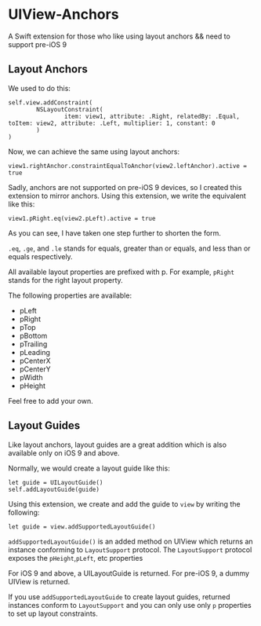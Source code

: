 # UIView-Anchors
A Swift extension for those who like using layout anchors &amp;&amp; need to support pre-iOS 9

## Layout Anchors

We used to do this:

```
self.view.addConstraint(
        NSLayoutConstraint(
                item: view1, attribute: .Right, relatedBy: .Equal, toItem: view2, attribute: .Left, multiplier: 1, constant: 0
        )
)
```

Now, we can achieve the same using layout anchors:

```
view1.rightAnchor.constraintEqualToAnchor(view2.leftAnchor).active = true
```

Sadly, anchors are not supported on pre-iOS 9 devices, so I created this extension to mirror anchors. Using this extension, we write the equivalent like this:

```
view1.pRight.eq(view2.pLeft).active = true
```

As you can see, I have taken one step further to shorten the form. 

`.eq`, `.ge`, and `.le` stands for equals, greater than or equals, and less than or equals respectively. 

All available layout properties are prefixed with p. For example, `pRight` stands for the right layout property.

The following properties are available:

- pLeft
- pRight
- pTop
- pBottom
- pTrailing
- pLeading
- pCenterX
- pCenterY
- pWidth
- pHeight

Feel free to add your own.

## Layout Guides

Like layout anchors, layout guides are a great addition which is also available only on iOS 9 and above.

Normally, we would create a layout guide like this: 

```
let guide = UILayoutGuide()
self.addLayoutGuide(guide)
```

Using this extension, we create and add the guide to `view` by writing the following:

```
let guide = view.addSupportedLayoutGuide()
```

`addSupportedLayoutGuide()` is an added method on UIView which returns an instance conforming to `LayoutSupport` protocol. The `LayoutSupport` protocol exposes the `pHeight`,`pLeft`, etc properties

For iOS 9 and above, a UILayoutGuide is returned.
For pre-iOS 9, a dummy UIView is returned.

If you use `addSupportedLayoutGuide` to create layout guides, returned instances conform to `LayoutSupport` and you can only use only `p` properties to set up layout constraints.

